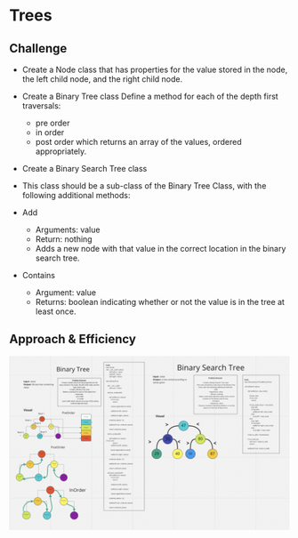 # Trees


## Challenge

- Create a Node class that has properties for the value stored in the node, the left child node, and the right child node.
- Create a Binary Tree class
Define a method for each of the depth first traversals:
    - pre order
    - in order
    - post order which returns an array of the values, ordered appropriately.

- Create a Binary Search Tree class
- This class should be a sub-class of the Binary Tree Class, with the following additional methods:
- Add
    - Arguments: value
    - Return: nothing
    - Adds a new node with that value in the correct location in the binary search tree.
- Contains
    - Argument: value
    - Returns: boolean indicating whether or not the value is in the tree at least once.

## Approach & Efficiency

![challenge10](whiteBoard.png)
